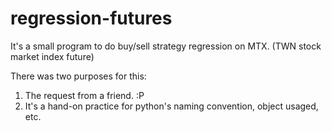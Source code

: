 # regression-futures
It's a small program to do buy/sell strategy regression on MTX. (TWN stock market index future)

There was two purposes for this:
1. The request from a friend. :P
2. It's a hand-on practice for python's naming convention, object usaged, etc.
